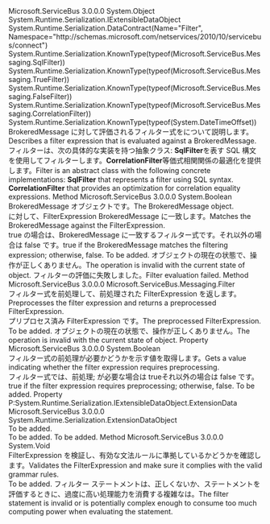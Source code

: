 <Type Name="Filter" FullName="Microsoft.ServiceBus.Messaging.Filter">
  <TypeSignature Language="C#" Value="public abstract class Filter : System.Runtime.Serialization.IExtensibleDataObject" />
  <TypeSignature Language="ILAsm" Value=".class public auto ansi abstract beforefieldinit Filter extends System.Object implements class System.Runtime.Serialization.IExtensibleDataObject" />
  <TypeSignature Language="DocId" Value="T:Microsoft.ServiceBus.Messaging.Filter" />
  <TypeSignature Language="VB.NET" Value="Public MustInherit Class Filter&#xA;Implements IExtensibleDataObject" />
  <TypeSignature Language="F#" Value="type Filter = class&#xA;    interface IExtensibleDataObject" />
  <AssemblyInfo>
    <AssemblyName>Microsoft.ServiceBus</AssemblyName>
    <AssemblyVersion>3.0.0.0</AssemblyVersion>
  </AssemblyInfo>
  <Base>
    <BaseTypeName>System.Object</BaseTypeName>
  </Base>
  <Interfaces>
    <Interface>
      <InterfaceName>System.Runtime.Serialization.IExtensibleDataObject</InterfaceName>
    </Interface>
  </Interfaces>
  <Attributes>
    <Attribute>
      <AttributeName>System.Runtime.Serialization.DataContract(Name="Filter", Namespace="http://schemas.microsoft.com/netservices/2010/10/servicebus/connect")</AttributeName>
    </Attribute>
    <Attribute>
      <AttributeName>System.Runtime.Serialization.KnownType(typeof(Microsoft.ServiceBus.Messaging.SqlFilter))</AttributeName>
    </Attribute>
    <Attribute>
      <AttributeName>System.Runtime.Serialization.KnownType(typeof(Microsoft.ServiceBus.Messaging.TrueFilter))</AttributeName>
    </Attribute>
    <Attribute>
      <AttributeName>System.Runtime.Serialization.KnownType(typeof(Microsoft.ServiceBus.Messaging.FalseFilter))</AttributeName>
    </Attribute>
    <Attribute>
      <AttributeName>System.Runtime.Serialization.KnownType(typeof(Microsoft.ServiceBus.Messaging.CorrelationFilter))</AttributeName>
    </Attribute>
    <Attribute>
      <AttributeName>System.Runtime.Serialization.KnownType(typeof(System.DateTimeOffset))</AttributeName>
    </Attribute>
  </Attributes>
  <Docs>
    <summary><span data-ttu-id="5fa4d-101">BrokeredMessage に対して評価されるフィルター式をについて説明します。</span><span class="sxs-lookup"><span data-stu-id="5fa4d-101">Describes a filter expression that is evaluated against a BrokeredMessage.</span></span></summary>
    <remarks>
            <span data-ttu-id="5fa4d-102">フィルターは、次の具体的な実装を持つ抽象クラス: <list type="bullet"> <item> <b>SqlFilter</b>を表す SQL 構文を使用してフィルターします。</item><item><b>CorrelationFilter</b>等価式相関関係の最適化を提供します。</item></list></span><span class="sxs-lookup"><span data-stu-id="5fa4d-102">Filter is an abstract class with the following concrete implementations: <list type="bullet"><item><b>SqlFilter</b> that represents a filter using SQL syntax. </item><item><b>CorrelationFilter</b> that provides an optimization for correlation equality expressions.</item></list></span></span></remarks>
    <altmember cref="T:Microsoft.ServiceBus.Messaging.SqlFilter" />
    <altmember cref="T:Microsoft.ServiceBus.Messaging.TrueFilter" />
    <altmember cref="T:Microsoft.ServiceBus.Messaging.CorrelationFilter" />
    <altmember cref="T:Microsoft.ServiceBus.Messaging.FalseFilter" />
  </Docs>
  <Members>
    <Member MemberName="Match">
      <MemberSignature Language="C#" Value="public abstract bool Match (Microsoft.ServiceBus.Messaging.BrokeredMessage message);" />
      <MemberSignature Language="ILAsm" Value=".method public hidebysig newslot virtual instance bool Match(class Microsoft.ServiceBus.Messaging.BrokeredMessage message) cil managed" />
      <MemberSignature Language="DocId" Value="M:Microsoft.ServiceBus.Messaging.Filter.Match(Microsoft.ServiceBus.Messaging.BrokeredMessage)" />
      <MemberSignature Language="VB.NET" Value="Public MustOverride Function Match (message As BrokeredMessage) As Boolean" />
      <MemberSignature Language="F#" Value="abstract member Match : Microsoft.ServiceBus.Messaging.BrokeredMessage -&gt; bool" Usage="filter.Match message" />
      <MemberType>Method</MemberType>
      <AssemblyInfo>
        <AssemblyName>Microsoft.ServiceBus</AssemblyName>
        <AssemblyVersion>3.0.0.0</AssemblyVersion>
      </AssemblyInfo>
      <ReturnValue>
        <ReturnType>System.Boolean</ReturnType>
      </ReturnValue>
      <Parameters>
        <Parameter Name="message" Type="Microsoft.ServiceBus.Messaging.BrokeredMessage" />
      </Parameters>
      <Docs>
        <param name="message"><span data-ttu-id="5fa4d-103">BrokeredMessage オブジェクトです。</span><span class="sxs-lookup"><span data-stu-id="5fa4d-103">The BrokeredMessage object.</span></span></param>
        <summary><span data-ttu-id="5fa4d-104">に対して、FilterExpression BrokeredMessage に一致します。</span><span class="sxs-lookup"><span data-stu-id="5fa4d-104">Matches the BrokeredMessage against the FilterExpression.</span></span></summary>
        <returns><span data-ttu-id="5fa4d-105">true の場合は、BrokeredMessage に一致するフィルター式です。それ以外の場合は false です。</span><span class="sxs-lookup"><span data-stu-id="5fa4d-105">true if the BrokeredMessage matches the filtering expression; otherwise, false.</span></span></returns>
        <remarks>To be added.</remarks>
        <exception cref="T:System.InvalidOperationException"><span data-ttu-id="5fa4d-106">オブジェクトの現在の状態で、操作が正しくありません。</span><span class="sxs-lookup"><span data-stu-id="5fa4d-106">The operation is invalid with the current state of object.</span></span></exception>
        <exception cref="T:Microsoft.ServiceBus.Messaging.FilterException"><span data-ttu-id="5fa4d-107">フィルターの評価に失敗しました。</span><span class="sxs-lookup"><span data-stu-id="5fa4d-107">Filter evaluation failed.</span></span></exception>
      </Docs>
    </Member>
    <Member MemberName="Preprocess">
      <MemberSignature Language="C#" Value="public abstract Microsoft.ServiceBus.Messaging.Filter Preprocess ();" />
      <MemberSignature Language="ILAsm" Value=".method public hidebysig newslot virtual instance class Microsoft.ServiceBus.Messaging.Filter Preprocess() cil managed" />
      <MemberSignature Language="DocId" Value="M:Microsoft.ServiceBus.Messaging.Filter.Preprocess" />
      <MemberSignature Language="VB.NET" Value="Public MustOverride Function Preprocess () As Filter" />
      <MemberSignature Language="F#" Value="abstract member Preprocess : unit -&gt; Microsoft.ServiceBus.Messaging.Filter" Usage="filter.Preprocess " />
      <MemberType>Method</MemberType>
      <AssemblyInfo>
        <AssemblyName>Microsoft.ServiceBus</AssemblyName>
        <AssemblyVersion>3.0.0.0</AssemblyVersion>
      </AssemblyInfo>
      <ReturnValue>
        <ReturnType>Microsoft.ServiceBus.Messaging.Filter</ReturnType>
      </ReturnValue>
      <Parameters />
      <Docs>
        <summary><span data-ttu-id="5fa4d-108">フィルター式を前処理して、前処理された FilterExpression を返します。</span><span class="sxs-lookup"><span data-stu-id="5fa4d-108">Preprocesses the filter expression and returns a preprocessed FilterExpression.</span></span></summary>
        <returns><span data-ttu-id="5fa4d-109">プリプロセス済み FilterExpression です。</span><span class="sxs-lookup"><span data-stu-id="5fa4d-109">The preprocessed FilterExpression.</span></span></returns>
        <remarks>To be added.</remarks>
        <exception cref="T:System.InvalidOperationException"><span data-ttu-id="5fa4d-110">オブジェクトの現在の状態で、操作が正しくありません。</span><span class="sxs-lookup"><span data-stu-id="5fa4d-110">The operation is invalid with the current state of object.</span></span></exception>
      </Docs>
    </Member>
    <Member MemberName="RequiresPreprocessing">
      <MemberSignature Language="C#" Value="public abstract bool RequiresPreprocessing { get; }" />
      <MemberSignature Language="ILAsm" Value=".property instance bool RequiresPreprocessing" />
      <MemberSignature Language="DocId" Value="P:Microsoft.ServiceBus.Messaging.Filter.RequiresPreprocessing" />
      <MemberSignature Language="VB.NET" Value="Public MustOverride ReadOnly Property RequiresPreprocessing As Boolean" />
      <MemberSignature Language="F#" Value="member this.RequiresPreprocessing : bool" Usage="Microsoft.ServiceBus.Messaging.Filter.RequiresPreprocessing" />
      <MemberType>Property</MemberType>
      <AssemblyInfo>
        <AssemblyName>Microsoft.ServiceBus</AssemblyName>
        <AssemblyVersion>3.0.0.0</AssemblyVersion>
      </AssemblyInfo>
      <ReturnValue>
        <ReturnType>System.Boolean</ReturnType>
      </ReturnValue>
      <Docs>
        <summary><span data-ttu-id="5fa4d-111">フィルター式の前処理が必要かどうかを示す値を取得します。</span><span class="sxs-lookup"><span data-stu-id="5fa4d-111">Gets a value indicating whether the filter expression requires preprocessing.</span></span></summary>
        <value><span data-ttu-id="5fa4d-112">フィルター式では、前処理; が必要な場合は trueそれ以外の場合は false です。</span><span class="sxs-lookup"><span data-stu-id="5fa4d-112">true if the filter expression requires preprocessing; otherwise, false.</span></span></value>
        <remarks>To be added.</remarks>
      </Docs>
    </Member>
    <Member MemberName="System.Runtime.Serialization.IExtensibleDataObject.ExtensionData">
      <MemberSignature Language="C#" Value="System.Runtime.Serialization.ExtensionDataObject System.Runtime.Serialization.IExtensibleDataObject.ExtensionData { get; set; }" />
      <MemberSignature Language="ILAsm" Value=".property instance class System.Runtime.Serialization.ExtensionDataObject System.Runtime.Serialization.IExtensibleDataObject.ExtensionData" />
      <MemberSignature Language="DocId" Value="P:Microsoft.ServiceBus.Messaging.Filter.System#Runtime#Serialization#IExtensibleDataObject#ExtensionData" />
      <MemberSignature Language="VB.NET" Value=" Property ExtensionData As ExtensionDataObject Implements IExtensibleDataObject.ExtensionData" />
      <MemberSignature Language="F#" Usage="Microsoft.ServiceBus.Messaging.Filter.System.Runtime.Serialization.IExtensibleDataObject.ExtensionData" />
      <MemberType>Property</MemberType>
      <Implements>
        <InterfaceMember>P:System.Runtime.Serialization.IExtensibleDataObject.ExtensionData</InterfaceMember>
      </Implements>
      <AssemblyInfo>
        <AssemblyName>Microsoft.ServiceBus</AssemblyName>
        <AssemblyVersion>3.0.0.0</AssemblyVersion>
      </AssemblyInfo>
      <ReturnValue>
        <ReturnType>System.Runtime.Serialization.ExtensionDataObject</ReturnType>
      </ReturnValue>
      <Docs>
        <summary>To be added.</summary>
        <value>To be added.</value>
        <remarks>To be added.</remarks>
      </Docs>
    </Member>
    <Member MemberName="Validate">
      <MemberSignature Language="C#" Value="public abstract void Validate ();" />
      <MemberSignature Language="ILAsm" Value=".method public hidebysig newslot virtual instance void Validate() cil managed" />
      <MemberSignature Language="DocId" Value="M:Microsoft.ServiceBus.Messaging.Filter.Validate" />
      <MemberSignature Language="VB.NET" Value="Public MustOverride Sub Validate ()" />
      <MemberSignature Language="F#" Value="abstract member Validate : unit -&gt; unit" Usage="filter.Validate " />
      <MemberType>Method</MemberType>
      <AssemblyInfo>
        <AssemblyName>Microsoft.ServiceBus</AssemblyName>
        <AssemblyVersion>3.0.0.0</AssemblyVersion>
      </AssemblyInfo>
      <ReturnValue>
        <ReturnType>System.Void</ReturnType>
      </ReturnValue>
      <Parameters />
      <Docs>
        <summary><span data-ttu-id="5fa4d-113">FilterExpression を検証し、有効な文法ルールに準拠しているかどうかを確認します。</span><span class="sxs-lookup"><span data-stu-id="5fa4d-113">Validates the FilterExpression and make sure it complies with the valid grammar rules.</span></span></summary>
        <remarks>To be added.</remarks>
        <exception cref="T:Microsoft.ServiceBus.Messaging.FilterException"><span data-ttu-id="5fa4d-114">フィルター ステートメントは、正しくないか、ステートメントを評価するときに、過度に高い処理能力を消費する複雑なは。</span><span class="sxs-lookup"><span data-stu-id="5fa4d-114">The filter statement is invalid or is potentially complex enough to consume too much computing power when evaluating the statement.</span></span></exception>
      </Docs>
    </Member>
  </Members>
</Type>